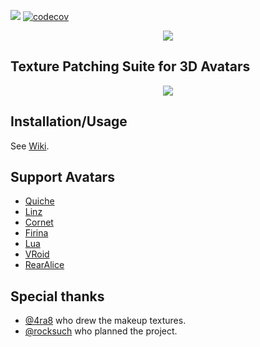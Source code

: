 [![](http://img.shields.io/badge/Python-3.6%20%7C%203.7%20%7C%203.8-blue.svg)](http://img.shields.io)
[![codecov](https://codecov.io/gh/TenteEEEE/avatar_makeup_toolkit/branch/master/graph/badge.svg)](https://codecov.io/gh/TenteEEEE/avatar_makeup_toolkit)
<div align="center"><img src="https://user-images.githubusercontent.com/9051681/87219430-05eab500-c396-11ea-87fd-c9f669182f36.png"></div>

## Texture Patching Suite for 3D Avatars
<div align="center"><img src="https://user-images.githubusercontent.com/9051681/87219554-2cf5b680-c397-11ea-98b0-e4a8d95d7a2f.png"></div>

## Installation/Usage
See [Wiki](https://github.com/TenteEEEE/avatar_makeup_toolkit/wiki/Install-%E3%82%A4%E3%83%B3%E3%82%B9%E3%83%88%E3%83%BC%E3%83%AB).

## Support Avatars
* [Quiche](https://booth.pm/ja/items/954376)
* [Linz](https://booth.pm/ja/items/1255264)
* [Cornet](https://booth.pm/ja/items/1522470)
* [Firina](https://booth.pm/ja/items/1577042)
* [Lua](https://booth.pm/ja/items/1255054)
* [VRoid](https://vroid.com/)
* [RearAlice](https://booth.pm/ja/items/2146588)

## Special thanks
* [@4ra8](https://twitter.com/4ra8_) who drew the makeup textures.  
* [@rocksuch](https://twitter.com/rocksuch) who planned the project.  
